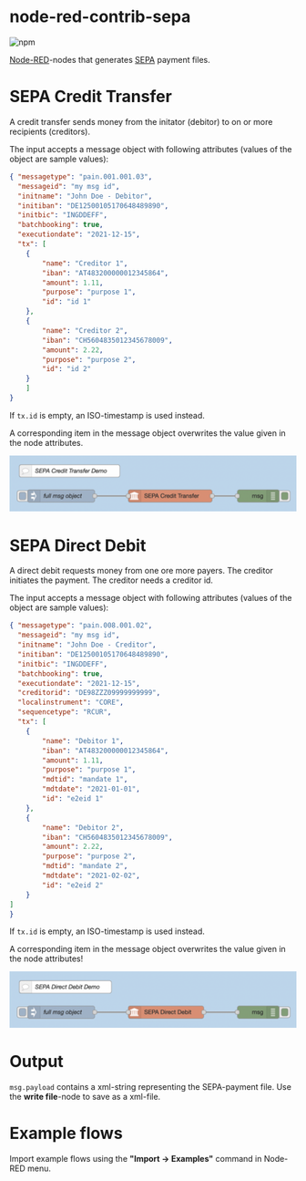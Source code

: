 # node-red-contrib-sepa
![npm](https://img.shields.io/npm/v/node-red-contrib-sepa)

[Node-RED](https://nodered.org/)-nodes that generates [SEPA](https://en.wikipedia.org/wiki/Single_Euro_Payments_Area) payment files.


# SEPA Credit Transfer
A credit transfer sends money from the initator (debitor) to on or more recipients (creditors). 

The input accepts a message object with following attributes (values of the object are sample values):

```json
{ "messagetype": "pain.001.001.03",
  "messageid": "my msg id",
  "initname": "John Doe - Debitor",
  "initiban": "DE12500105170648489890",
  "initbic": "INGDDEFF",
  "batchbooking": true,
  "executiondate": "2021-12-15",
  "tx": [
    {
        "name": "Creditor 1",
        "iban": "AT483200000012345864",
        "amount": 1.11,
        "purpose": "purpose 1",
        "id": "id 1"
    },
    {
        "name": "Creditor 2",
        "iban": "CH5604835012345678009",
        "amount": 2.22,
        "purpose": "purpose 2",
        "id": "id 2"
    }
    ]
}
```

If `tx.id` is empty, an ISO-timestamp is used instead.

A corresponding item in the message object overwrites the value given in the node attributes.

![Example flow](./img/sepa_sct_flow.png)


# SEPA Direct Debit
A direct debit requests money from one ore more payers. The creditor initiates the payment. The creditor needs a creditor id.

The input accepts a message object with following attributes (values of the object are sample values):

```json
{ "messagetype": "pain.008.001.02",
  "messageid": "my msg id",
  "initname": "John Doe - Creditor",
  "initiban": "DE12500105170648489890",
  "initbic": "INGDDEFF",
  "batchbooking": true,
  "executiondate": "2021-12-15",
  "creditorid": "DE98ZZZ09999999999",
  "localinstrument": "CORE",
  "sequencetype": "RCUR",
  "tx": [
    {
        "name": "Debitor 1",
        "iban": "AT483200000012345864",
        "amount": 1.11,
        "purpose": "purpose 1",
        "mdtid": "mandate 1",
        "mdtdate": "2021-01-01",
        "id": "e2eid 1"
    },
    {
        "name": "Debitor 2",
        "iban": "CH5604835012345678009",
        "amount": 2.22,
        "purpose": "purpose 2",
        "mdtid": "mandate 2",
        "mdtdate": "2021-02-02",
        "id": "e2eid 2"
    }   
]
}
```

If `tx.id` is empty, an ISO-timestamp is used instead.

A corresponding item in the message object overwrites the value given in the node attributes!

![Example flow](./img/sepa_sdd_flow.png)

# Output
`msg.payload` contains a xml-string representing the SEPA-payment file. Use the **write file**-node to save as a xml-file.


# Example flows

Import example flows using the **"Import -> Examples"** command in Node-RED menu. 